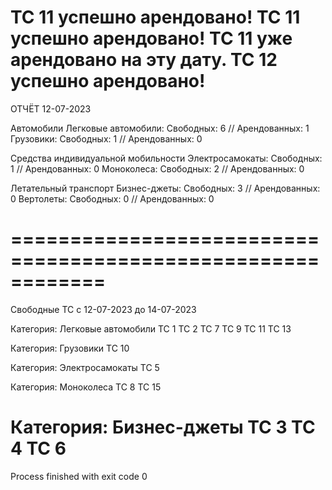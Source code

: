 ТС 11 успешно арендовано!
ТС 11 успешно арендовано!
ТС 11 уже арендовано на эту дату.
ТС 12 успешно арендовано!
============================================================
ОТЧЁТ 12-07-2023

Автомобили
Легковые автомобили: Свободных: 6 // Арендованных: 1
Грузовики: Свободных: 1 // Арендованных: 0

Средства индивидуальной мобильности
Электросамокаты: Свободных: 1 // Арендованных: 0
Моноколеса: Свободных: 2 // Арендованных: 0

Летательный транспорт
Бизнес-джеты: Свободных: 3 // Арендованных: 0
Вертолеты: Свободных: 0 // Арендованных: 0

============================================================
============================================================
Свободные ТС c 12-07-2023 до 14-07-2023

Категория: Легковые автомобили
ТС 1
ТС 2
ТС 7
ТС 9
ТС 11
ТС 13

Категория: Грузовики
ТС 10

Категория: Электросамокаты
ТС 5

Категория: Моноколеса
ТС 8
ТС 15

Категория: Бизнес-джеты
ТС 3
ТС 4
ТС 6
============================================================
Process finished with exit code 0
